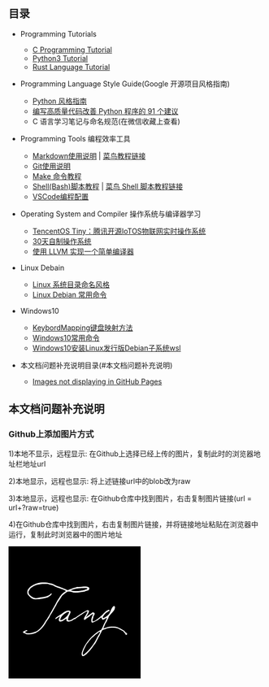 
## 目录

- Programming Tutorials
  - [C Programming Tutorial](./Documentation/CProgrammingTutorial.md)
  - [Python3 Tutorial](./Documentation/Python3Tutorial.md)
  - [Rust Language Tutorial](./Documentation/RustProgrammingTutorial.md)

- Programming Language Style Guide(Google 开源项目风格指南)
  - [Python 风格指南](https://zh-google-styleguide.readthedocs.io/en/latest/google-python-styleguide/contents/)
  - [编写高质量代码改善 Python 程序的 91 个建议](https://l1nwatch.gitbook.io/writing_solid_python_code_gitbook/)
  - C 语言学习笔记与命名规范(在微信收藏上查看)

- Programming Tools 编程效率工具
  - [Markdown使用说明](./doc/MarkdownUsageInstructions.md) | [菜鸟教程链接](https://www.runoob.com/markdown/md-image.html "")
  - [Git使用说明](./doc/GitUsageInstructions.md.md "")
  - [Make 命令教程](./doc/MakeCommandTutorial.md)
  - [Shell(Bash)脚本教程](./doc/BashLinuxShell.md) | [菜鸟 Shell 脚本教程链接](https://www.runoob.com/linux/linux-shell.html)
  - [VSCode编程配置](./doc/VSCodeConfig.md)

- Operating System and Compiler 操作系统与编译器学习
  - [TencentOS Tiny：腾讯开源IoTOS物联网实时操作系统](https://github.com/OpenAtomFoundation/TencentOS-tiny)
  - [30天自制操作系统](https://github.com/yourtion/30dayMakeOS)
  - [使用 LLVM 实现一个简单编译器](https://llvm.org/docs/tutorial/MyFirstLanguageFrontend/index.html)

- Linux Debain
  - [Linux 系统目录命名风格](./doc/LinuxSystemDirectoryNamingStyle.md)
  - [Linux Debian 常用命令](./doc/LinuxDebainCommand.md)

- Windows10
  - [KeybordMapping键盘映射方法](./doc/KeybordMapping.md)
  - [Windows10常用命令](./doc/WindowsCommand.md)
  - [Windows10安装Linux发行版Debian子系统wsl](./Documentation/InstallDebianOnWSL.md)

- 本文档问题补充说明目录(#本文档问题补充说明)
  - [Images not displaying in GitHub Pages](#github上添加图片方式)

## 本文档问题补充说明
### Github上添加图片方式
  1)本地不显示，远程显示:  在Github上选择已经上传的图片，复制此时的浏览器地址栏地址url

  2)本地显示，远程也显示:  将上述链接url中的blob改为raw

  3)本地显示，远程也显示:  在Github仓库中找到图片，右击复制图片链接(url = url+?raw=true)

  4)在Github仓库中找到图片，右击复制图片链接，并将链接地址粘贴在浏览器中运行，复制此时浏览器中的图片地址

![tang手写体图片GitHub地址](https://github.com/imtangsheng/tangsheng/raw/main/Resource/tang.png "tang手写体")